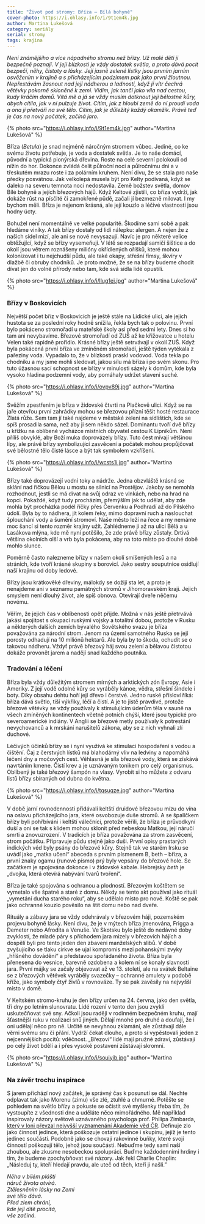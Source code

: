 ```yaml
---
title: "Život pod stromy: Bříza – Bílá bohyně"
cover-photo: https://i.ohlasy.info/i/9t1em4k.jpg
author: Martina Lukešová
category: seriály
serial: stromy
tags: krajina
---
```


*Není známějšího a více nápadného stromu než břízy. Už malé děti ji bezpečně poznají. V její blízkosti je vždy dostatek světla, a proto dává pocit bezpečí, něhy, čistoty a lásky. Její jasně zelené lístky jsou prvním jarním osvěžením v krajině a s přicházejícím podzimem pak jako první žloutnou. Nepřestávám žasnout nad její nádherou a ladností, když jí vítr čechrá větévky pokorně skloněné k zemi. Vidím, jak tančí jako víla nad cestou, kudy kráčím domů. Vítá mě a já se vždy musím dotknout její bělostné kůry, abych cítila, jak v ní pulzuje život. Cítím, jak z hloubi země do ní proudí voda a ona jí přetváří na své tělo. Cítím, jak je důležitý každý okamžik. Právě teď je čas na nový počátek, začíná jaro.*

{% photo src="https://i.ohlasy.info/i/9t1em4k.jpg" author="Martina Lukešová" %}

Bříza (*Betula*) je snad nejméně náročným stromem vůbec. Jediné, co ke svému životu potřebuje, je voda a dostatek světla. Je to naše domácí, původní a typická pionýrská dřevina. Roste na celé severní polokouli od nížin do hor. Dokonce zvládá čelit půlroční noci a půlročnímu dni a v třeskutém mrazu roste i za polárním kruhem. Není divu, že se stala pro naše předky posvátnou. Jak velkolepá musela být pro Kelty podívaná, když se daleko na severu temnota noci nedostavila. Země božstev světla, domov Bílé bohyně a jejích březových hájů. Když Keltové zjistili, co bříza vydrží, jak dokáže růst na písčité či zamokřené půdě, začali jí bezmezně milovat. I my bychom měli. Bříza je nejenom krásná, ale její kouzlo a léčivé vlastnosti jsou hodny úcty.

Bohužel není momentálně ve velké popularitě. Škodíme sami sobě a pak hledáme viníky. A tak břízy dostaly od lidí nálepku: alergen. A nejen že z našich sídel mizí, ale ani se nové nevysazují. Navíc je pro některé velice obtěžující, když se břízy vysemeňují. V létě se rozpadají samičí šištice a do okolí jsou větrem roznášeny milióny okřídlených oříšků, které mohou kolonizovat i tu nejchudší půdu, ale také okapy, střešní římsy, škvíry v dlažbě či obruby chodníků. Je proto možné, že se na břízy budeme chodit dívat jen do volné přírody nebo tam, kde svá sídla lidé opustili.

{% photo src="https://i.ohlasy.info/i/llug1ei.jpg" author="Martina Lukešová" %}

### Břízy v Boskovicích

Největší počet bříz v Boskovicích je ještě stále na Lidické ulici, ale jejich hustota se za poslední roky hodně snížila, řekla bych tak o polovinu. První bylo pokáceno stromořadí u mateřské školy asi před sedmi lety. Dnes si ho tam ani nevybavíme. Březové stromořadí od ZUŠ až ke křižovatce u hotelu Velen také rapidně prořídlo. Krásné břízy ještě setrvávají v okolí ZUŠ. Když byla pokácená první bříza ve zmíněném stromořadí, ještě týden vytékala z pařeziny voda. Vypadalo to, že v blízkosti praskl vodovod. Voda tekla po chodníku a my jsme mohli sledovat, jakou sílu má bříza i po svém skonu. Pro tuto úžasnou sací schopnost se břízy v minulosti sázely k domům, kde byla vysoko hladina podzemní vody, aby pomáhaly udržet stavení suché. 

{% photo src="https://i.ohlasy.info/i/ovpv89j.jpg" author="Martina Lukešová" %}

Svěžím zpestřením je bříza v židovské čtvrti na Plačkově ulici. Když se na jaře otevřou první zahrádky mohou se březovou přízní těšit hosté restaurace Zlatá růže. Sem tam jí také najdeme v městské zeleni na sídlištích, kde se spíš prosadila sama, než aby ji sem někdo sázel. Dominantu tvoří dvě břízy u křížku na oblíbené vycházce místních obyvatel cestou K Lipníkům. Není příliš obvyklé, aby Boží muka doprovázely břízy. Tuto čest mívají většinou lípy, ale právě břízy symbolizující zasvěcení a počátek mohou propůjčovat své bělostné tělo čisté lásce a být tak symbolem vzkříšení.

{% photo src="https://i.ohlasy.info/i/wcsts1i.jpg" author="Martina Lukešová" %}

Břízy také doprovázejí vodní toky a nádrže. Jedna obzvláště krásná se sklání nad říčkou Bělou u mostu se silnicí na Prostějov. Jakoby se nemohla rozhodnout, jestli se má dívat na svůj odraz ve vlnkách, nebo na hrad na kopci. Pokaždé, když tudy procházím, přemýšlím jak to udělat, aby zde mohla být procházka podél říčky přes Červenku a Podhradí až do Pilského údolí. Byla by to nádhera, jít kolem řeky, mimo dopravní ruch a naslouchat šplouchání vody a šumění stromoví. Naše město leží na řece a my nemáme moc šancí si tento rozměr krajiny užít. Zahlédneme ji až na ulici Bělá a u Lasákova mlýna, kde mě nyní potěšilo, že zde právě břízy zůstaly. Drtivá většina okolních olší a vrb byla pokácena, aby na toto místo po dlouhé době mohlo slunce.

Poměrně často nalezneme břízy v našem okolí smíšených lesů a na stráních, kde tvoří krásné skupiny s borovicí. Jako sestry souputnice osidlují naší krajinu od doby ledové. 

Břízy jsou krátkověké dřeviny, málokdy se dožijí sta let, a proto je nenajdeme ani v seznamu památných stromů v Jihomoravském kraji. Jejich smyslem není dlouhý život, ale spíš obnova. Otevírají dveře něčemu novému.

Věřím, že jejich čas v oblíbenosti opět přijde. Možná v nás ještě přetrvává jakási spojitost s okupací ruskými vojsky a totalitní dobou, protože v Rusku a některých dalších zemích bývalého Sovětského svazu je bříza považována za národní strom. Jenom na území samotného Ruska se její porosty odhadují na 10 miliónů hektarů. Ale byla by to škoda, ochudit se o takovou nádheru. Vždyť právě březový háj svou zelení a bělavou čistotou dokáže provonět jarem a nadějí snad každého poutníka.

### Tradování a léčení

Bříza byla vždy důležitým stromem mírných a arktických zón Evropy, Asie i Ameriky. Z její vodě odolné kůry se vyráběly kánoe, vědra, střešní šindele i boty. Díky obsahu dehtu hoří její dřevo i čerstvé. Jedno ruské přísloví říká: bříza dává světlo, tiší výkřiky, léčí a čistí. A je to jistě pravdivé, protože březové větévky se vždy používaly k stimulujícím úderům těla v sauně na všech zmíněných kontinentech včetně potních chýší, které jsou typické pro severoamerické indiány. V Anglii se březové metly používaly k potrestání nevychovanců a k mrskání narušitelů zákona, aby se z nich vyhnali zlí duchové. 

Léčivých účinků břízy se i nyní využívá ke stimulaci hospodaření s vodou a čištění. Čaj z čerstvých lístků má blahodárný vliv na ledviny a napomáhá léčení dny a močových cest. Věhlasná je síla březové vody, která se získává navrtáním kmene. Čistí krev a je uznávaným tonikem pro celý organismus. Oblíbený je také březový šampón na vlasy. Vyrobit si ho můžete z odvaru listů břízy sbíraných od dubna do května. 

{% photo src="https://i.ohlasy.info/i/tqsuqze.jpg" author="Martina Lukešová" %}

V době jarní rovnodennosti přidávali keltští druidové březovou mízu do vína na oslavu přicházejícího jara, které osvobozuje duše stromů. A se špalíčkem břízy byli pohřbíváni i keltští válečníci, protože věřili, že bříza je průvodkyní duší a oni se tak s klidem mohou sklonit před nebeskou Matkou, její náručí smrti a znovuzrození. V tradicích je bříza považována za strom zasvěcení, strom počátku. Připravuje půdu stejně jako duši. První opisy prastarých indických véd byly psány do březové kůry. Stejně tak ve starém Irsku se uvádí jako „matka učení“ abeceda s prvním písmenem B, beth – bříza, a první znaky ogamu (runové písmo) prý byly vepsány do březové hole. Se začátkem je spojována dokonce i v židovské kabale. Hebrejsky *beth* je „dvojka, která otevírá nabývání tvarů tvoření“. 

Bříza je také spojována s ochranou a plodností. Březovým koštětem se vymetalo vše špatné a staré z domu. Někdy se tento akt používal jako rituál „vymetání ducha starého roku“, aby se udělalo místo pro nové. Koště se pak jako ochranné kouzlo pověsilo na štít domu nebo nad dveře. 

Rituály a zábavy jara se vždy odehrávaly v březovém háji, pozemském projevu bohyně lásky. Není divu, že je v mýtech bříza jmenována, Frigga a Demeter nebo Afrodita a Venuše. Ve Skotsku bylo ještě do nedávné doby zvyklostí, že mladé páry s příchodem jara mizely v březovích hájích a dospělí byli pro tento jeden den zbaveni manželských slibů. V době zvyšujícího se tlaku církve se ujal kompromis mezi pohanskými zvyky „hříšného dovádění“ a představou spořádaného života. Bříza byla přenesena do vesnice, barevně ozdobena a kolem ní se konaly slavnosti jara. První májky se začaly objevovat až ve 13. století, ale na svátek Beltaine se z březových větévek vyráběly svazečky – ochranné amulety v podobě kříže, jako symboly čtyř živlů v rovnováze. Ty se pak zavěsily na nejvyšší místo v domě.

V Keltském stromo-kruhu je den břízy určen na 24. června, jako den světla, tři dny po letním slunovratu. Lidé rození v tento den jsou zvyklí uskutečňovat své sny. Ačkoli jsou raději v rodinném bezpečném kruhu, mají šťastnější ruku v realizaci snů jiných. Dělají mnohé pro druhé a doufají, že i oni udělají něco pro ně. Určitě se nevyhnou zklamání, ale zůstávají dále věrni svému snu či přání. Vydrží čekat dlouho, a proto si vypěstovali jeden z nejcennějších pocitů: vděčnost. „Březoví“ lidé mají pružné zdraví, zůstávají po celý život bdělí a i přes vysoké postavení zůstávají skromní. 

{% photo src="https://i.ohlasy.info/i/souiyib.jpg" author="Martina Lukešová" %}

### Na závěr trochu inspirace

S jarem přichází nový začátek, je správný čas k posunutí se dál. Nechte odplavat tak jako Morenu (zimu) vše zlé, ztuhlé a chmurné. Potěšte se pohledem na světlo břízy a pokuste se očistit své myšlenky třeba tím, že vystoupíte z všednosti dne a uděláte něco mimořádného. Mě například inspirovaly názory světově uznávaného psychologa prof. Philipa Zimbarda, [který v loni převzal nejvyšší vyznamenání Akademie věd ČR](http://www.cas.cz/sd/novinky/hlavni-stranka/2015/150918-prof-zimbardo-dostal-nejvyssi-oceneni.html). Definuje zlo jako činnost jedince, která poškozuje ostatní jedince i skupinu, jejíž je tento jedinec součástí. Podobně jako se chovají rakovinné buňky, které svojí činností poškozují tělo, jehož jsou součástí. Nebuďme tedy sami naší zhoubou, ale zkusme nesobeckou spolupráci. Buďme každodenními hrdiny i tím, že budeme zpochybňovat své názory. Jak řekl Charlie Chaplin: „Následuj ty, kteří hledají pravdu, ale uteč od těch, kteří ji našli.”

*Něha v bílém plášti  
náruč života otvírá.  
Ztělesněním lásky na Zemi  
své tělo dává.  
Před zlem chrání,  
kde její dítě procitá,  
vše začíná.*
